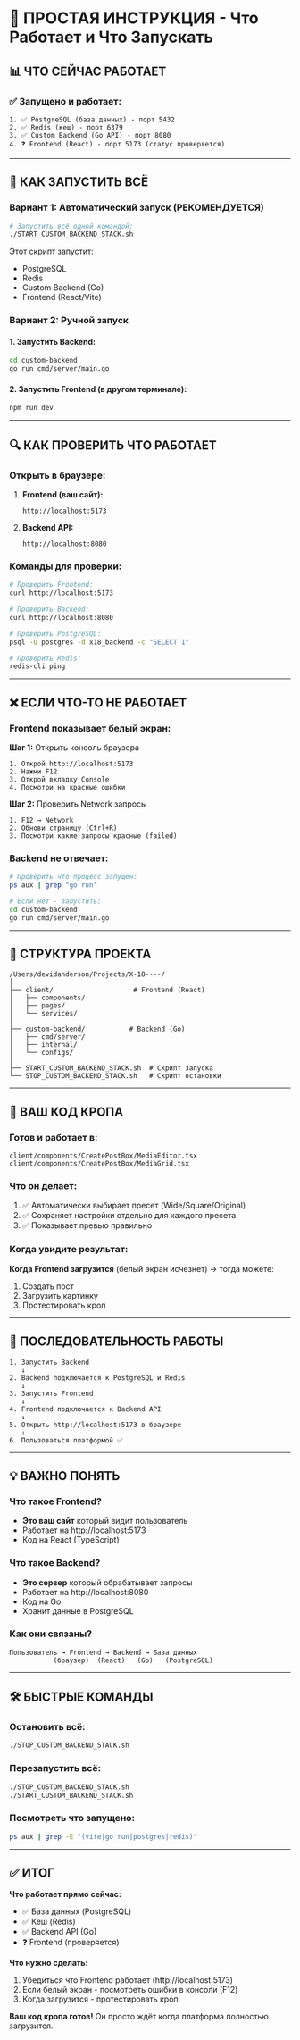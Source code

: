 # 🎯 ПРОСТАЯ ИНСТРУКЦИЯ - Что Работает и Что Запускать

## 📊 ЧТО СЕЙЧАС РАБОТАЕТ

### ✅ Запущено и работает:
```
1. ✅ PostgreSQL (база данных) - порт 5432
2. ✅ Redis (кеш) - порт 6379  
3. ✅ Custom Backend (Go API) - порт 8080
4. ❓ Frontend (React) - порт 5173 (статус проверяется)
```

---

## 🚀 КАК ЗАПУСТИТЬ ВСЁ

### Вариант 1: Автоматический запуск (РЕКОМЕНДУЕТСЯ)

```bash
# Запустить всё одной командой:
./START_CUSTOM_BACKEND_STACK.sh
```

Этот скрипт запустит:
- PostgreSQL
- Redis
- Custom Backend (Go)
- Frontend (React/Vite)

### Вариант 2: Ручной запуск

#### 1. Запустить Backend:
```bash
cd custom-backend
go run cmd/server/main.go
```

#### 2. Запустить Frontend (в другом терминале):
```bash
npm run dev
```

---

## 🔍 КАК ПРОВЕРИТЬ ЧТО РАБОТАЕТ

### Открыть в браузере:

1. **Frontend (ваш сайт):**
   ```
   http://localhost:5173
   ```

2. **Backend API:**
   ```
   http://localhost:8080
   ```

### Команды для проверки:

```bash
# Проверить Frontend:
curl http://localhost:5173

# Проверить Backend:
curl http://localhost:8080

# Проверить PostgreSQL:
psql -U postgres -d x18_backend -c "SELECT 1"

# Проверить Redis:
redis-cli ping
```

---

## ❌ ЕСЛИ ЧТО-ТО НЕ РАБОТАЕТ

### Frontend показывает белый экран:

**Шаг 1:** Открыть консоль браузера
```
1. Открой http://localhost:5173
2. Нажми F12
3. Открой вкладку Console
4. Посмотри на красные ошибки
```

**Шаг 2:** Проверить Network запросы
```
1. F12 → Network
2. Обнови страницу (Ctrl+R)
3. Посмотри какие запросы красные (failed)
```

### Backend не отвечает:

```bash
# Проверить что процесс запущен:
ps aux | grep "go run"

# Если нет - запустить:
cd custom-backend
go run cmd/server/main.go
```

---

## 📁 СТРУКТУРА ПРОЕКТА

```
/Users/devidanderson/Projects/X-18----/
│
├── client/                    # Frontend (React)
│   ├── components/           
│   ├── pages/
│   └── services/
│
├── custom-backend/           # Backend (Go)
│   ├── cmd/server/
│   ├── internal/
│   └── configs/
│
├── START_CUSTOM_BACKEND_STACK.sh  # Скрипт запуска
└── STOP_CUSTOM_BACKEND_STACK.sh   # Скрипт остановки
```

---

## 🎨 ВАШ КОД КРОПА

### Готов и работает в:
```
client/components/CreatePostBox/MediaEditor.tsx
client/components/CreatePostBox/MediaGrid.tsx
```

### Что он делает:
1. ✅ Автоматически выбирает пресет (Wide/Square/Original)
2. ✅ Сохраняет настройки отдельно для каждого пресета
3. ✅ Показывает превью правильно

### Когда увидите результат:
**Когда Frontend загрузится** (белый экран исчезнет) → тогда можете:
1. Создать пост
2. Загрузить картинку
3. Протестировать кроп

---

## 🔄 ПОСЛЕДОВАТЕЛЬНОСТЬ РАБОТЫ

```
1. Запустить Backend
   ↓
2. Backend подключается к PostgreSQL и Redis
   ↓
3. Запустить Frontend
   ↓
4. Frontend подключается к Backend API
   ↓
5. Открыть http://localhost:5173 в браузере
   ↓
6. Пользоваться платформой ✅
```

---

## 💡 ВАЖНО ПОНЯТЬ

### Что такое Frontend?
- **Это ваш сайт** который видит пользователь
- Работает на http://localhost:5173
- Код на React (TypeScript)

### Что такое Backend?
- **Это сервер** который обрабатывает запросы
- Работает на http://localhost:8080
- Код на Go
- Хранит данные в PostgreSQL

### Как они связаны?
```
Пользователь → Frontend → Backend → База данных
           (браузер)  (React)   (Go)   (PostgreSQL)
```

---

## 🛠️ БЫСТРЫЕ КОМАНДЫ

### Остановить всё:
```bash
./STOP_CUSTOM_BACKEND_STACK.sh
```

### Перезапустить всё:
```bash
./STOP_CUSTOM_BACKEND_STACK.sh
./START_CUSTOM_BACKEND_STACK.sh
```

### Посмотреть что запущено:
```bash
ps aux | grep -E "(vite|go run|postgres|redis)"
```

---

## ✅ ИТОГ

**Что работает прямо сейчас:**
- ✅ База данных (PostgreSQL)
- ✅ Кеш (Redis)
- ✅ Backend API (Go)
- ❓ Frontend (проверяется)

**Что нужно сделать:**
1. Убедиться что Frontend работает (http://localhost:5173)
2. Если белый экран - посмотреть ошибки в консоли (F12)
3. Когда загрузится - протестировать кроп

**Ваш код кропа готов!** Он просто ждёт когда платформа полностью загрузится.
